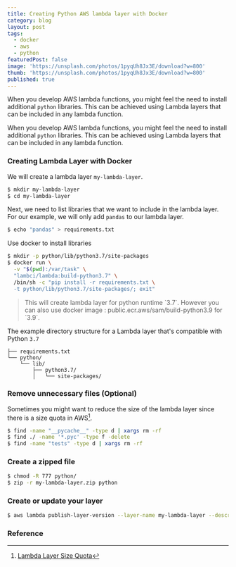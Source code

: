 ```yaml
---
title: Creating Python AWS lambda layer with Docker
category: blog
layout: post
tags:
  - docker
  - aws
  - python
featuredPost: false
image: 'https://unsplash.com/photos/1pyqUh8Jx3E/download?w=800'
thumb: 'https://unsplash.com/photos/1pyqUh8Jx3E/download?w=800'
published: true
---
```


When you develop AWS lambda functions, you might feel the need to install additional `python` libraries. This can be achieved using Lambda layers that can be included in any lambda function.<!-- truncate_here -->


When you develop AWS lambda functions, you might feel the need to install additional `python` libraries. This can be achieved using Lambda layers that can be included in any lambda function.  


### Creating Lambda Layer with Docker

We will create a lambda layer `my-lambda-layer`. 

```bash
$ mkdir my-lambda-layer
$ cd my-lambda-layer
```

Next, we need to list libraries that we want to include in the lambda layer. For our example, we will only add `pandas` to our lambda layer.

```bash
$ echo "pandas" > requirements.txt
```

Use docker to install libraries

```bash
$ mkdir -p python/lib/python3.7/site-packages
$ docker run \
  -v "$(pwd):/var/task" \
  "lambci/lambda:build-python3.7" \
  /bin/sh -c "pip install -r requirements.txt \
  -t python/lib/python3.7/site-packages/; exit"
```

<blockquote class="attention" markdown="1">
This will create lambda layer for python runtime `3.7`. However you can also use docker image : public.ecr.aws/sam/build-python3.9 for `3.9`. 
</blockquote>

The example directory structure for a Lambda layer that's compatible with Python `3.7` 

```
├── requirements.txt
└── python/
    └── lib/
        ├── python3.7/
        │   └── site-packages/
```

### Remove unnecessary files (Optional)

Sometimes you might want to reduce the size of the lambda layer since there is a size quota in AWS[^quota]. 

```bash
$ find -name "__pycache__" -type d | xargs rm -rf
$ find ./ -name '*.pyc' -type f -delete
$ find -name "tests" -type d | xargs rm -rf
```

### Create a zipped file

```bash
$ chmod -R 777 python/
$ zip -r my-lambda-layer.zip python
```

### Create or update your layer

```bash
$ aws lambda publish-layer-version --layer-name my-lambda-layer --description "Demo Lambda Layer" --zip-file "fileb://my-lambda-layer.zip" --compatible-runtimes "python3.7"
```

### Reference

[^quota]: [Lambda Layer Size Quota](https://docs.aws.amazon.com/lambda/latest/dg/invocation-layers.html)
